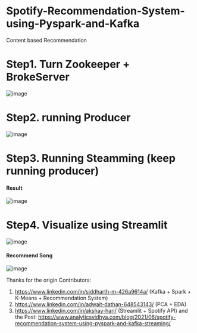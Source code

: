 # Spotify-Recommendation-System-using-Pyspark-and-Kafka
Content based Recommendation

# Step1. Turn Zookeeper + BrokeServer
![image](https://github.com/huuquangg/SpotifyRecommendationSys/assets/98322281/e7010170-316a-4f59-b876-28013853bfb6)

# Step2. running Producer
![image](https://github.com/huuquangg/SpotifyRecommendationSys/assets/98322281/cbdacf2c-2c44-49fd-84f2-22ac08af9b7f)

# Step3. Running Steamming (keep running producer)
#### Result
![image](https://github.com/huuquangg/SpotifyRecommendationSys/assets/98322281/ef19ff2e-83d6-4c78-82aa-e6c6ab1ea217)

# Step4. Visualize using Streamlit

![image](https://github.com/huuquangg/SpotifyRecommendationSys/assets/98322281/d1345cd4-91cf-4f97-afea-33c622763c73)

#### Recommend Song
![image](https://github.com/huuquangg/SpotifyRecommendationSys/assets/98322281/725070f2-3e99-4f38-a0a0-a43e94617d2a)


Thanks for the origin Contributors:
1. https://www.linkedin.com/in/siddharth-m-426a9614a/ (Kafka + Spark + K-Means + Recommendation System)
2. https://www.linkedin.com/in/adwait-dathan-648543143/ (PCA + EDA)
3. https://www.linkedin.com/in/akshay-hari/ (Streamlit + Spotify API)
and the Post:
https://www.analyticsvidhya.com/blog/2021/06/spotify-recommendation-system-using-pyspark-and-kafka-streaming/
